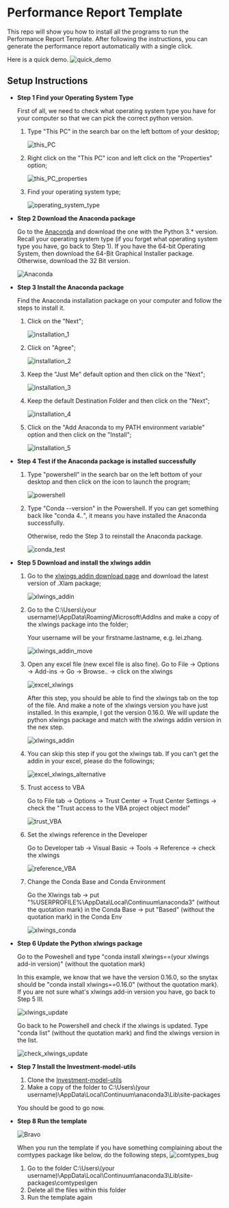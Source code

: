 # Performance Report Template 

This repo will show you how to install all the programs to run the Performance Report Template. 
After following the instructions, you can generate the performance report automatically with a single click.

Here is a quick demo.
![quick_demo](docs/images/quick_demo_v2.gif)

## Setup Instructions

+ **Step 1 Find your Operating System Type** 
 
  First of all, we need to check what operating system type you have for your computer so that we can pick the correct python version. 
  
  1) Type "This PC" in the search bar on the left bottom of your desktop;
     
     ![this_PC](docs/images/this_PC.png)  
      
  2) Right click on the "This PC" icon and left click on the "Properties" option;
  
     ![this_PC_properties](docs/images/this_PC_properties.png)
  
  3) Find your operating system type;
  
     ![operating_system_type](docs/images/operating_system_type.PNG)
     
     
+ **Step 2 Download the Anaconda package** 
  
  Go to the [Anaconda](https://www.anaconda.com/distribution/#download-section) and download the one with the Python 3.* version. 
  Recall your operating system type (if you forget what operating system type you have, go back to Step 1). 
  If you have the 64-bit Operating System, then download the 64-Bit Graphical Installer package. 
  Otherwise, download the 32 Bit version.
  
     ![Anaconda](docs/images/Anaconda_package.PNG)
     
+ **Step 3 Install the Anaconda package** 
     
    Find the Anaconda installation package on your computer and follow the steps to install it.

    1) Click on the "Next";
    
       ![installation_1](docs/images/Anaconda_installation_1.PNG)

    2) Click on "Agree";
    
       ![installation_2](docs/images/Anaconda_installation_2.PNG)
       
    3) Keep the "Just Me" default option and then click on the "Next";
    
       ![installation_3](docs/images/Anaconda_installation_3.PNG)
      
    4) Keep the default Destination Folder and then click on the "Next";
    
       ![installation_4](docs/images/Anaconda_installation_4.PNG)
    
    5) Click on the "Add Anaconda to my PATH environment variable" option and then click on the "Install";
    
       ![installation_5](docs/images/Anaconda_installation_5.PNG)
    
+ **Step 4 Test if the Anaconda package is installed successfully** 
    
    1) Type "powershell" in the search bar on the left bottom of your desktop and then click on the icon to launch the program;
    
        ![powershell](docs/images/powershell.png)

    2) Type "Conda --version" in the Powershell. If you can get something back like "conda 4.*.*", it means you have installed the Anaconda successfully.
       
       Otherwise, redo the Step 3 to reinstall the Anaconda package.
    
       ![conda_test](docs/images/conda_test.PNG)

+ **Step 5 Download and install the xlwings addin** 
    
    1) Go to the [xlwings addin download page](https://github.com/xlwings/xlwings/releases) and download the latest version of .Xlam package;
       
       ![xlwings_addin](docs/images/xlwings_addin_download.PNG)

    2) Go to the C:\Users\\(your username)\AppData\Roaming\Microsoft\AddIns and make a copy of the xlwings package into the folder;
       
       Your username will be your firstname.lastname, e.g. lei.zhang.
       
       ![xlwings_addin_move](docs/images/xlwings_addin_move.PNG)
    
    3) Open any excel file (new excel file is also fine). Go to File -> Options -> Add-ins -> Go -> Browse.. -> click on the xlwings 
       
       ![excel_xlwings](docs/images/excel_xlwings.gif)
    
       After this step, you should be able to find the xlwings tab on the top of the file. And make a note of the xlwings version you have just installed. 
       In this example, I got the version 0.16.0. We will update the python xlwings package and match with the xlwings addin version in the nex step.
       
       ![xlwings_addin](docs/images/xlwings_tab.PNG)
       
    4) You can skip this step if you got the xlwings tab. If you can't get the addin in your excel, please do the followings;
       
       ![excel_xlwings_alternative](docs/images/excel_xlwings_alternative.gif)
       
    5) Trust access to VBA
    
       Go to File tab -> Options -> Trust Center -> Trust Center Settings -> check the "Trust access to the VBA project object model"
        
       ![trust_VBA](docs/images/trust_VBA.gif)
      
    6) Set the xlwings reference in the Developer
        
       Go to Developer tab -> Visual Basic -> Tools -> Reference -> check the xlwings 
       
       ![reference_VBA](docs/images/reference_VBA.gif)
       
    7) Change the Conda Base and Conda Environment 
       
       Go the Xlwings tab -> put "%USERPROFILE%\AppData\Local\Continuum\anaconda3" (without the quotation mark) in the Conda Base
                          -> put "Based" (without the quotation mark) in the Conda Env
    
       ![xlwings_conda](docs/images/xlwings_Conda.PNG) 
        
+ **Step 6 Update the Python xlwings package**        
    
    Go to the Poweshell and type "conda install xlwings==(your xlwings add-in version)" (without the quotation mark)
    
    In this example, we know that we have the version 0.16.0, so the snytax should be "conda install xlwings==0.16.0" 
    (without the quotation mark). If you are not sure what's xlwings add-in version you have, go back to Step 5 III.
    
    ![xlwings_update](docs/images/xlwings_update.gif)
  
    Go back to he Powershell and check if the xlwings is updated. Type "conda list" (without the quotation mark) and find the xlwings 
    version in the list.
    
    ![check_xlwings_update](docs/images/check_xlwings_update.gif)
     
     
+ **Step 7 Install the Investment-model-utils** 

    1) Clone the [Investment-model-utils](https://github.com/cortlandpartners/investment-model-utils)
    2) Make a copy of the folder to  C:\Users\\(your username)\AppData\Local\Continuum\anaconda3\Lib\site-packages
    
   You should be good to go now. 

+ **Step 8 Run the template** 
   
    
   ![Bravo](http://giphygifs.s3.amazonaws.com/media/MOWPkhRAUbR7i/giphy.gif)
   
   When you run the template if you have something complaining about the comtypes package like below, do the following steps,
   ![comtypes_bug](docs/images/comtypes_bug.PNG)
    
    1) Go to the folder C:\Users\\(your username)\AppData\Local\Continuum\anaconda3\Lib\site-packages\comtypes\gen
    2) Delete all the files within this folder
    3) Run the template again

   

   
